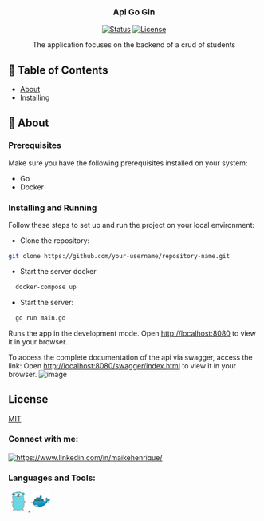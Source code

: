 <p align="center">
  <a href="" rel="noopener"></a>
</p>

<h3 align="center">Api Go Gin</h3>

<div align="center">

  [![Status](https://img.shields.io/badge/status-active-success.svg)]() 
  [![License](https://img.shields.io/badge/license-MIT-blue.svg)](/LICENSE)

</div>

<p align="center"> The application focuses on the backend of a crud of students
    <br> 
</p>

## 📝 Table of Contents
- [About](#about)
- [Installing](#install)

## 🧐 About <a name = "about"></a>
### Prerequisites

Make sure you have the following prerequisites installed on your system:
 * Go 
 * Docker

### Installing and Running <a name = "install"></a>
Follow these steps to set up and run the project on your local environment:

- Clone the repository:
```bash
git clone https://github.com/your-username/repository-name.git
```
- Start the server docker
```bash
  docker-compose up
```
- Start the server:

```bash
  go run main.go
```
Runs the app in the development mode.
Open [http://localhost:8080](http://localhost:8080) to view it in your browser.

To access the complete documentation of the api via swagger, access the link:
Open [http://localhost:8080/swagger/index.html]([http://localhost:8080](http://localhost:8080/swagger/index.html)) to view it in your browser.
![image](https://github.com/maikehenrique/api-go-gin/assets/54610589/01bd133a-d049-4544-b39e-c0e1e4db78ac)


## License

[MIT](https://choosealicense.com/licenses/mit/)

<h3 align="left">Connect with me:</h3>
<p align="left">
<a href="https://www.linkedin.com/in/maikehenrique/" target="blank"><img align="center" src="https://raw.githubusercontent.com/rahuldkjain/github-profile-readme-generator/master/src/images/icons/Social/linked-in-alt.svg" alt="https://www.linkedin.com/in/maikehenrique/" height="30" width="40" /></a>
</p>

<h3 align="left">Languages and Tools:</h3>
<p align="left">
  <a href="https://go.dev" target="_blank" rel="noreferrer">
    <img src="https://github.com/devicons/devicon/blob/master/icons/go/go-original.svg" alt="postgresql" width="40" height="40"/>
  </a>
  <a href="https://www.docker.com" target="_blank" rel="noreferrer">
    <img src="https://github.com/devicons/devicon/blob/master/icons/docker/docker-original.svg" alt="react" width="40" height="40"/> 
  </a> 
</p>

